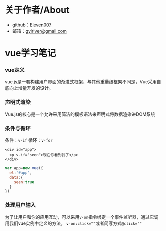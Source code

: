 # 关于作者/About
* github：[Eleven007](https://github.com/Eleven007)
* 邮箱：[gyiriver@gmail.com]()

# vue学习笔记
### vue定义
vue.js是一套构建用户界面的渐进式框架，与其他重量级框架不同是，Vue采用自底向上增量开发的设计。

### 声明式渲染
Vue.js的核心是一个允许采用简洁的模板语法来声明式将数据渲染进DOM系统

### 条件与循环
条件：`v-if` 循环：`v-for`
```vue
<div id="app">
  <p v-if="seen">现在你看到我了</p>
</div>
```
```javascript
var app=new vue({
  el:'#app',
  data:{
    seen:true
  }
})
```
### 处理用户输入
为了让用户和你的应用互动，可以采用`v-on`指令绑定一个事件监听器，通过它调用我们vue实例中定义的方法。
`v-on:click=""`或者简写方式`@click=""`
